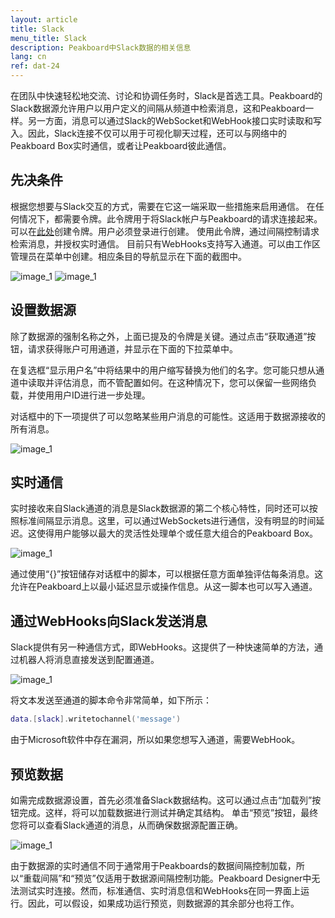 ```yaml
---
layout: article
title: Slack
menu_title: Slack
description: Peakboard中Slack数据的相关信息
lang: cn
ref: dat-24
---
```

在团队中快速轻松地交流、讨论和协调任务时，Slack是首选工具。Peakboard的Slack数据源允许用户以用户定义的间隔从频道中检索消息，这和Peakboard一样。另一方面，消息可以通过Slack的WebSocket和WebHook接口实时读取和写入。因此，Slack连接不仅可以用于可视化聊天过程，还可以与网络中的Peakboard Box实时通信，或者让Peakboard彼此通信。

## 先决条件

根据您想要与Slack交互的方式，需要在它这一端采取一些措施来启用通信。
在任何情况下，都需要令牌。此令牌用于将Slack帐户与Peakboard的请求连接起来。可以在[此处](https://api.slack.com/custom-integrations/legacy-tokens)创建令牌。用户必须登录进行创建。
使用此令牌，通过间隔控制请求检索消息，并授权实时通信。
目前只有WebHooks支持写入通道。可以由工作区管理员在菜单中创建。相应条目的导航显示在下面的截图中。

![image_1](/assets/images/Data_Sources/Slack/Datenquelle_Slack_00_WebHook.png)
![image_1](/assets/images/Data_Sources/Slack/Datenquelle_Slack_01_WebHook2.png)

## 设置数据源

除了数据源的强制名称之外，上面已提及的令牌是关键。通过点击“获取通道”按钮，请求获得账户可用通道，并显示在下面的下拉菜单中。

在复选框“显示用户名”中将结果中的用户缩写替换为他们的名字。您可能只想从通道中读取并评估消息，而不管配置如何。在这种情况下，您可以保留一些网络负载，并使用用户ID进行进一步处理。

对话框中的下一项提供了可以忽略某些用户消息的可能性。这适用于数据源接收的所有消息。

![image_1](/assets/images/Data_Sources/Slack/Datenquelle_Slack_03_UserList.png)

## 实时通信

实时接收来自Slack通道的消息是Slack数据源的第二个核心特性，同时还可以按照标准间隔显示消息。这里，可以通过WebSockets进行通信，没有明显的时间延迟。这使得用户能够以最大的灵活性处理单个或任意大组合的Peakboard Box。

![image_1](/assets/images/Data_Sources/Slack/Datenquelle_Slack_04_RTM.png)

通过使用“{}”按钮储存对话框中的脚本，可以根据任意方面单独评估每条消息。这允许在Peakboard上以最小延迟显示或操作信息。从这一脚本也可以写入通道。

## 通过WebHooks向Slack发送消息

Slack提供有另一种通信方式，即WebHooks。这提供了一种快速简单的方法，通过机器人将消息直接发送到配置通道。

![image_1](/assets/images/Data_Sources/Slack/Datenquelle_Slack_05_WebHookSection.png)

将文本发送至通道的脚本命令非常简单，如下所示：
```lua
data.[slack].writetochannel('message')
```
由于Microsoft软件中存在漏洞，所以如果您想写入通道，需要WebHook。

## 预览数据

如需完成数据源设置，首先必须准备Slack数据结构。这可以通过点击“加载列”按钮完成。这样，将可以加载数据进行测试并确定其结构。
单击“预览”按钮，最终您将可以查看Slack通道的消息，从而确保数据源配置正确。

![image_1](/assets/images/Data_Sources/Slack/Datenquelle_Slack_06_Preview.png)

由于数据源的实时通信不同于通常用于Peakboards的数据间隔控制加载，所以“重载间隔”和“预览”仅适用于数据源间隔控制功能。Peakboard Designer中无法测试实时连接。然而，标准通信、实时消息信和WebHooks在同一界面上运行。因此，可以假设，如果成功运行预览，则数据源的其余部分也将工作。
